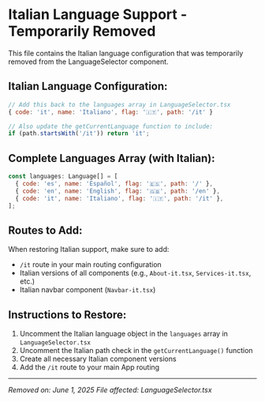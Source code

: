 # Italian Language Support - Temporarily Removed

This file contains the Italian language configuration that was temporarily removed from the LanguageSelector component.

## Italian Language Configuration:
```javascript
// Add this back to the languages array in LanguageSelector.tsx
{ code: 'it', name: 'Italiano', flag: '🇮🇹', path: '/it' }

// Also update the getCurrentLanguage function to include:
if (path.startsWith('/it')) return 'it';
```

## Complete Languages Array (with Italian):
```javascript
const languages: Language[] = [
  { code: 'es', name: 'Español', flag: '🇪🇸', path: '/' },
  { code: 'en', name: 'English', flag: '🇬🇧', path: '/en' },
  { code: 'it', name: 'Italiano', flag: '🇮🇹', path: '/it' },
];
```

## Routes to Add:
When restoring Italian support, make sure to add:
- `/it` route in your main routing configuration
- Italian versions of all components (e.g., `About-it.tsx`, `Services-it.tsx`, etc.)
- Italian navbar component (`Navbar-it.tsx`)

## Instructions to Restore:
1. Uncomment the Italian language object in the `languages` array in `LanguageSelector.tsx`
2. Uncomment the Italian path check in the `getCurrentLanguage()` function
3. Create all necessary Italian component versions
4. Add the `/it` route to your main App routing

---

*Removed on: June 1, 2025*
*File affected: LanguageSelector.tsx*
